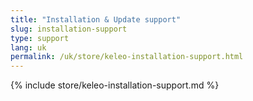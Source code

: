 ```yaml
---
title: "Installation & Update support"
slug: installation-support
type: support
lang: uk
permalink: /uk/store/keleo-installation-support.html
---
```


{% include store/keleo-installation-support.md %}
